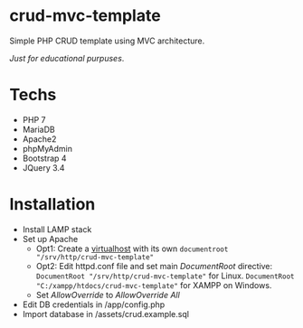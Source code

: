 # crud-mvc-template

Simple PHP CRUD template using MVC architecture.

*Just for educational purpuses*.

# Techs
* PHP 7
* MariaDB
* Apache2
* phpMyAdmin
* Bootstrap 4
* JQuery 3.4

# Installation
* Install LAMP stack
* Set up Apache
  * Opt1: Create a <a href="https://httpd.apache.org/docs/2.4/vhosts/examples.html">virtualhost</a> with its own <code>documentroot "/srv/http/crud-mvc-template"</code>
  * Opt2: Edit httpd.conf file and set main *DocumentRoot* directive:
    <code>DocumentRoot "/srv/http/crud-mvc-template"</code> for Linux.
    <code>DocumentRoot "C:/xampp/htdocs/crud-mvc-template"</code> for XAMPP on Windows.
  * Set *AllowOverride* to *AllowOverride All*
* Edit DB credentials in /app/config.php
* Import database in /assets/crud.example.sql
